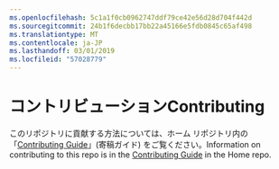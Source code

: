 ```yaml
---
ms.openlocfilehash: 5c1a1f0cb0962747ddf79ce42e56d28d704f442d
ms.sourcegitcommit: 24b1f6decbb17bb22a45166e5fdb0845c65af498
ms.translationtype: MT
ms.contentlocale: ja-JP
ms.lasthandoff: 03/01/2019
ms.locfileid: "57028779"
---
```

<a name="contributing"></a><span data-ttu-id="664c2-101">コントリビューション</span><span class="sxs-lookup"><span data-stu-id="664c2-101">Contributing</span></span>
======

<span data-ttu-id="664c2-102">このリポジトリに貢献する方法については、ホーム リポジトリ内の「[Contributing Guide](https://github.com/aspnet/Home/blob/dev/CONTRIBUTING.md)」(寄稿ガイド) をご覧ください。</span><span class="sxs-lookup"><span data-stu-id="664c2-102">Information on contributing to this repo is in the [Contributing Guide](https://github.com/aspnet/Home/blob/dev/CONTRIBUTING.md) in the Home repo.</span></span>
